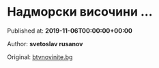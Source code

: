 
# Надморски височини ...

Published at: **2019-11-06T00:00:00+00:00**

Author: **svetoslav rusanov**

Original: [btvnovinite.bg](https://btvnovinite.bg/az-reporterut/priroda/nadmorski-visochini_536960.html)


